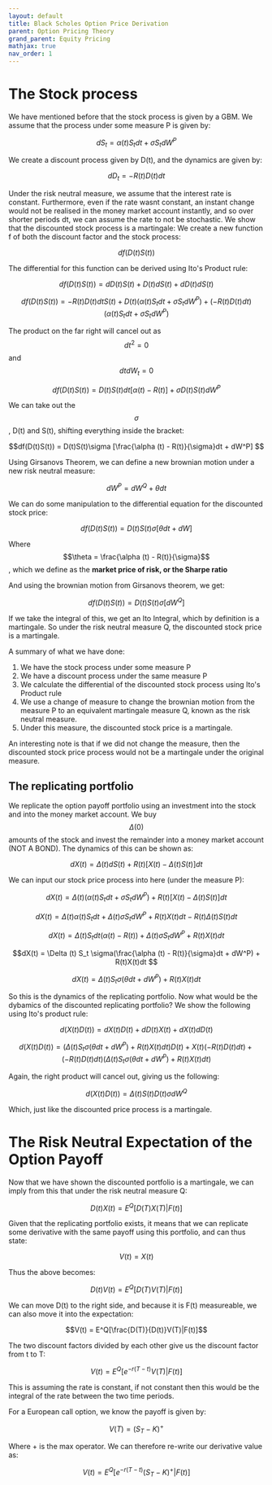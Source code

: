```yaml
---
layout: default
title: Black Scholes Option Price Derivation
parent: Option Pricing Theory
grand_parent: Equity Pricing
mathjax: true
nav_order: 1
---
```

# The Stock process
We have mentioned before that the stock process is given by a GBM. We assume that the process under some measure P is given by:

$$dS_t = \alpha (t) S_t dt + \sigma S_t dW^P$$

We create a discount process given by D(t), and the dynamics are given by:

$$dD_t = -R(t)D(t)dt$$

Under the risk neutral measure, we assume that the interest rate is constant. Furthermore, even if the rate wasnt constant, an instant change would not be realised in the money market account instantly, and so over shorter periods dt, we can assume the rate to not be stochastic.
We show that the discounted stock process is a martingale: We create a new function f of both the discount factor and the stock process:

$$df(D(t)S(t))$$

The differential for this function can be derived using Ito's Product rule:

$$df(D(t)S(t)) = dD(t)S(t) + D(t)dS(t) + dD(t)dS(t)$$

$$df(D(t)S(t)) = -R(t)D(t)dtS(t) + D(t)(\alpha(t) S_t dt + \sigma S_t dW^P) + (-R(t)D(t)dt)(\alpha (t) S_t dt + \sigma S_t dW^P)$$

The product on the far right will cancel out as $$dt^2 = 0$$ and $$dtdW_t = 0$$

$$df(D(t)S(t)) = D(t)S(t)dt[\alpha(t) - R(t)] + \sigma D(t)S(t)dW^P$$

We can take out the $$\sigma$$, D(t) and S(t), shifting everything inside the bracket:

$$df(D(t)S(t)) = D(t)S(t)\sigma [\frac{\alpha (t) - R(t)}{\sigma}dt + dW^P] $$

Using Girsanovs Theorem, we can define a new brownian motion under a new risk neutral measure:

$$dW^P = dW^Q + \theta dt$$

We can do some manipulation to the differential equation for the discounted stock price:

$$df(D(t)S(t)) = D(t)S(t)\sigma [\theta dt + dW]$$

Where $$\theta = \frac{\alpha (t) - R(t)}{\sigma}$$, which we define as the **market price of risk, or the Sharpe ratio**

And using the brownian motion from Girsanovs theorem, we get:

$$df(D(t)S(t)) = D(t)S(t)\sigma [dW^Q] $$

If we take the integral of this, we get an Ito Integral, which by definition is a martingale. So under the risk neutral measure Q, the discounted stock price is a martingale.

A summary of what we have done:
1. We have the stock process under some measure P
2. We have a discount process under the same measure P
3. We calculate the differential of the discounted stock process using Ito's Product rule
4. We use a change of measure to change the brownian motion from the measure P to an equivalent martingale measure Q, known as the risk neutral measure.
5. Under this measure, the discounted stock price is a martingale.

An interesting note is that if we did not change the measure, then the discounted stock price process would not be a martingale under the original measure. 

## The replicating portfolio
We replicate the option payoff portfolio using an investment into the stock and into the money market account. We buy $$\Delta (0)$$ amounts of the stock and invest the remainder into a money market account (NOT A BOND). The dynamics of this can be shown as:

$$dX(t) = \Delta (t)dS(t) + R(t)[X(t) - \Delta(t)S(t)]dt$$

We can input our stock price process into here (under the measure P):

$$dX(t) = \Delta (t)(\alpha (t) S_t dt + \sigma S_t dW^P) + R(t)[X(t) - \Delta(t)S(t)]dt$$

$$dX(t) = \Delta (t)\alpha (t) S_t dt + \Delta (t)\sigma S_t dW^P + R(t)X(t)dt - R(t)\Delta(t)S(t)dt$$

$$dX(t) = \Delta (t) S_t dt (\alpha (t) - R(t)) + \Delta (t)\sigma S_t dW^P + R(t)X(t)dt $$

$$dX(t) = \Delta (t) S_t \sigma(\frac{\alpha (t) - R(t)}{\sigma}dt +  dW^P) + R(t)X(t)dt $$

$$dX(t) = \Delta (t) S_t \sigma(\theta dt +  dW^P) + R(t)X(t)dt $$

So this is the dynamics of the replicating portfolio. Now what would be the dybamics of the discounted replicating portfolio? We show the following using Ito's product rule:

$$d(X(t)D(t)) = dX(t)D(t) + dD(t)X(t) + dX(t)dD(t)$$

$$d(X(t)D(t)) = (\Delta (t) S_t \sigma(\theta dt +  dW^P) + R(t)X(t)dt)D(t) + X(t)(-R(t)D(t)dt) + (-R(t)D(t)dt)(\Delta (t) S_t \sigma(\theta dt +  dW^P) + R(t)X(t)dt)$$

Again, the right product will cancel out, giving us the following:

$$d(X(t)D(t)) = \Delta (t) S(t) D(t) \sigma dW^Q$$

Which, just like the discounted price process is a martingale.

# The Risk Neutral Expectation of the Option Payoff
Now that we have shown the discounted portfolio is a martingale, we can imply from this that under the risk neutral measure Q:

$$D(t)X(t) = E^Q[D(T)X(T)|F(t)]$$

Given that the replicating portfolio exists, it means that we can replicate some derivative with the same payoff using this portfolio, and can thus state:

$$V(t) = X(t)$$

Thus the above becomes:

$$D(t)V(t) = E^Q[D(T)V(T)|F(t)]$$

We can move D(t) to the right side, and because it is F(t) measureable, we can also move it into the expectation:

$$V(t) = E^Q[\frac{D(T)}{D(t)}V(T)|F(t)]$$

The two discount factors divided by each other give us the discount factor from t to T:

$$V(t) = E^Q[e^{-r(T-t)}V(T)|F(t)]$$

This is assuming the rate is constant, if not constant then this would be the integral of the rate between the two time periods.

For a European call option, we know the payoff is given by:

$$V(T) = (S_T - K)^+$$

Where + is the max operator. We can therefore re-write our derivative value as:

$$V(t) = E^Q[e^{-r(T-t)}(S_T - K)^+|F(t)]$$
